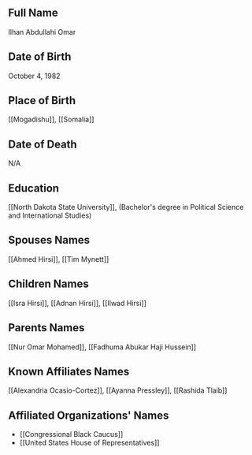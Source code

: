 ## Full Name
Ilhan Abdullahi Omar

## Date of Birth
October 4, 1982

## Place of Birth
[[Mogadishu]], [[Somalia]]

## Date of Death
N/A

## Education
[[North Dakota State University]], (Bachelor's degree in Political Science and International Studies)

## Spouses Names
[[Ahmed Hirsi]], [[Tim Mynett]]

## Children Names
[[Isra Hirsi]], [[Adnan Hirsi]], [[Ilwad Hirsi]]

## Parents Names
[[Nur Omar Mohamed]], [[Fadhuma Abukar Haji Hussein]]

## Known Affiliates Names
[[Alexandria Ocasio-Cortez]], [[Ayanna Pressley]], [[Rashida Tlaib]]

## Affiliated Organizations' Names
- [[Congressional Black Caucus]]
- [[United States House of Representatives]]

